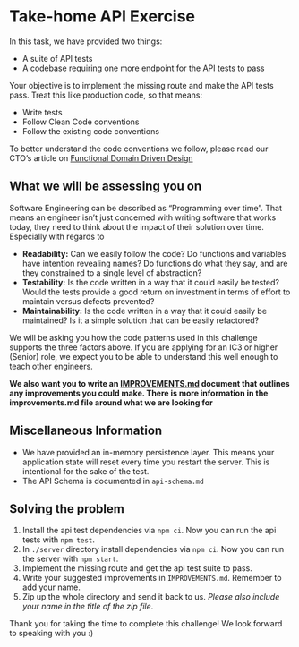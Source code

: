 # Take-home API Exercise

In this task, we have provided two things:

* A suite of API tests
* A codebase requiring one more endpoint for the API tests to pass

Your objective is to implement the missing route and make the API tests pass. Treat this like production code, so that means:

* Write tests
* Follow Clean Code conventions
* Follow the existing code conventions

To better understand the code conventions we follow, please read our CTO’s article on [Functional Domain Driven Design](https://antman-does-software.com/functional-domain-driven-design-simplified)

## What we will be assessing you on

Software Engineering can be described as “Programming over time”. That means an engineer isn’t just concerned with writing software that works today, they need to think about the impact of their solution over time. Especially with regards to

* **Readability:** Can we easily follow the code? Do functions and variables have intention revealing names? Do functions do what they say, and are they constrained to a single level of abstraction?
* **Testability:** Is the code written in a way that it could easily be tested? Would the tests provide a good return on investment in terms of effort to maintain versus defects prevented?
* **Maintainability:** Is the code written in a way that it could easily be maintained? Is it a simple solution that can be easily refactored?

We will be asking you how the code patterns used in this challenge supports the three factors above. If you are applying for an IC3 or higher (Senior) role, we expect you to be able to understand this well enough to teach other engineers.

**We also want you to write an [IMPROVEMENTS.md](./IMPROVEMENTS.md) document that outlines any improvements you could make. There is more information in the improvements.md file around what we are looking for** 

## Miscellaneous Information

* We have provided an in-memory persistence layer. This means your application state will reset every time you restart the server. This is intentional for the sake of the test.
* The API Schema is documented in `api-schema.md`

## Solving the problem

1. Install the api test dependencies via `npm ci`. Now you can run the api tests with `npm test`.
2. In `./server` directory install dependencies via `npm ci`. Now you can run the server with `npm start`.
3. Implement the missing route and get the api test suite to pass.
4. Write your suggested improvements in `IMPROVEMENTS.md`. Remember to add your name.
5. Zip up the whole directory and send it back to us. _Please also include your name in the title of the zip file_.

Thank you for taking the time to complete this challenge! We look forward to speaking with you :)